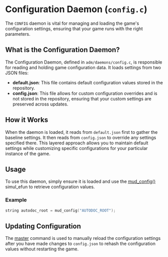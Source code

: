 # Configuration Daemon (`config.c`)

The `CONFIG` daemon is vital for managing and loading the game's configuration
settings, ensuring that your game runs with the right parameters.

## What is the Configuration Daemon?

The Configuration Daemon, defined in `adm/daemons/config.c`, is responsible for reading and holding game configuration data. It loads settings from two JSON files:
- **default.json**: This file contains default configuration values stored in the repository.
- **config.json**: This file allows for custom configuration overrides and is not stored in the repository, ensuring that your custom settings are preserved across updates.

## How it Works

When the daemon is loaded, it reads from `default.json` first to gather the baseline settings. It then reads from `config.json` to override any settings specified there. This layered approach allows you to maintain default settings while customizing specific configurations for your particular instance of the game.

## Usage

To use this daemon, simply ensure it is loaded and use the [mud_config()](/simul_efun/system#mud_config) simul_efun to retrieve configuration values.

### Example

```c
string autodoc_root = mud_config("AUTODOC_ROOT");
```

## Updating Configuration

The [master](/admin_commmand/system#master) command is used to manually reload the configuration settings after you have made changes to `config.json` to rehash the configuration values without restarting the game.
